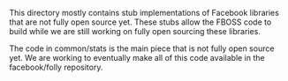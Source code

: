 This directory mostly contains stub implementations of Facebook libraries that
are not fully open source yet.  These stubs allow the FBOSS code to build while
we are still working on fully open sourcing these libraries.

The code in common/stats is the main piece that is not fully open source yet.
We are working to eventually make all of this code available in the
facebook/folly repository.
